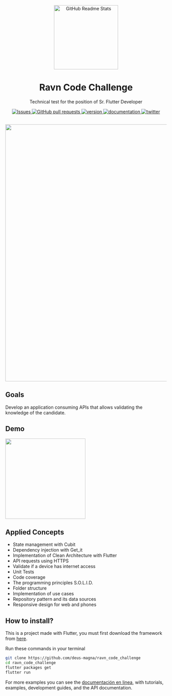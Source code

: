 <p align="center">
 <img width="200px" src="https://uploads-ssl.webflow.com/61a5a8b91b580d0c135d5fad/61a7ebb1f285391b7dc88eae_logo_bitsports.png" align="center" alt="GitHub Readme Stats" />
 <h1 align="center">Ravn Code Challenge</h1>
 <p align="center">Technical test for the position of Sr. Flutter Developer</p>
</p>
  <p align="center">
    <a href="https://github.com/deus-magna/rotom_phone/issues">
      <img alt="Issues" src="https://img.shields.io/github/issues/deus-magna/rotom_phone?color=0088ff" />
    </a>
    <a href="https://github.com/deus-magna/rotom_phone/pulls">
      <img alt="GitHub pull requests" src="https://img.shields.io/github/issues-pr/deus-magna/rotom_phone?color=0088ff" />
    </a>
    <a href="https://img.shields.io/badge/version-1.0.0-blue">
      <img alt="version" src="https://img.shields.io/badge/version-1.0.0-blue" />
    </a>
    <a href="https://img.shields.io/badge/documentation-yes-success">
      <img alt="documentation" src="https://img.shields.io/badge/documentation-yes-success" />
    </a>
     <a href="https://img.shields.io/twitter/follow/deus_magna?style=social">
      <img alt="twitter" src="https://img.shields.io/twitter/follow/deus_magna?style=social" />
    </a>
  </p>
<br>
<img width="800px" src="https://res.cloudinary.com/rmontufar1792/image/upload/v1620198066/github/rotom_portada.png"/>

## Goals
Develop an application consuming APIs that allows validating the knowledge of the candidate.

## Demo
<img src="https://media.giphy.com/media/yiWCl9U98dMo9024bV/giphy.gif" width="250">

<br>

## Applied Concepts
- State management with Cubit
- Dependency injection with Get_it
- Implementation of Clean Architecture with Flutter
- API requests using HTTPS
- Validate if a device has internet access
- Unit Tests
- Code coverage
- The programming principles S.O.L.I.D.
- Folder structure
- Implementation of use cases
- Repository pattern and its data sources
- Responsive design for web and phones

## How to install?

This is a project made with Flutter, you must first download the framework from [here](https://flutter.dev/docs/get-started/install).

Run these commands in your terminal

```sh
git clone https://github.com/deus-magna/ravn_code_challenge
cd ravn_code_challenge
flutter packages get
flutter run
```

For more examples you can see the
[documentación en linea](https://flutter.dev/docs), with tutorials,
examples, development guides, and the API documentation.
